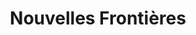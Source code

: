 ---
title: "Nouvelles Frontières"
url: /les-sables-dolonne/nouvelles-frontieres/
shop: Reisebüro
---